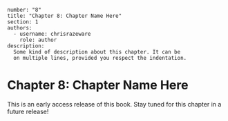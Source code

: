 ```metadata
number: "8"
title: "Chapter 8: Chapter Name Here"
section: 1
authors:
  - username: chrisrazeware
    role: author
description:
  Some kind of description about this chapter. It can be
  on multiple lines, provided you respect the indentation.
```

# Chapter 8: Chapter Name Here

This is an early access release of this book. Stay tuned for this chapter in a future release!